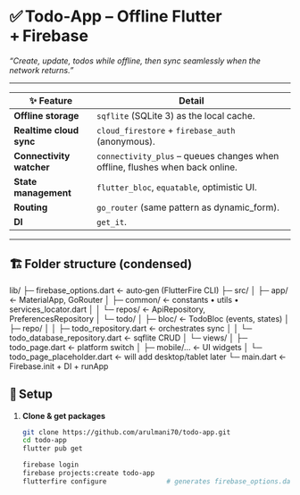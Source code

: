 ﻿# ✅ Todo‑App – Offline Flutter + Firebase

_“Create, update, todos while offline, then sync seamlessly when the network returns.”_

---

| ✨ Feature               | Detail                                                                       |
| ------------------------ | ---------------------------------------------------------------------------- |
| **Offline storage**      | `sqflite` (SQLite 3) as the local cache.                                     |
| **Realtime cloud sync**  | `cloud_firestore` + `firebase_auth` (anonymous).                             |
| **Connectivity watcher** | `connectivity_plus` – queues changes when offline, flushes when back online. |
| **State management**     | `flutter_bloc`, `equatable`, optimistic UI.                                  |
| **Routing**              | `go_router` (same pattern as dynamic_form).                                  |
| **DI**                   | `get_it`.                                                                    |

---

## 🏗️ Folder structure (condensed)

lib/
├─ firebase_options.dart ← auto‑gen (FlutterFire CLI)
├─ src/
│ ├─ app/ ← MaterialApp, GoRouter
│ ├─ common/ ← constants • utils • services_locator.dart
│ │ └─ repos/ ← ApiRepository, PreferencesRepository
│ └─ todo/
│ ├─ bloc/ ← TodoBloc (events, states)
│ ├─ repo/
│ │ ├─ todo_repository.dart ← orchestrates sync
│ │ └─ todo_database_repository.dart ← sqflite CRUD
│ └─ views/
│ ├─ todo_page.dart ← platform switch
│ ├─ mobile/… ← UI widgets
│ └─ todo_page_placeholder.dart ← will add desktop/tablet later
└─ main.dart ← Firebase.init + DI + runApp

## 🔧 Setup



1. **Clone & get packages**

   ```bash
   git clone https://github.com/arulmani70/todo-app.git
   cd todo-app
   flutter pub get

   firebase login
   firebase projects:create todo-app
   flutterfire configure               # generates firebase_options.dart
   ```
